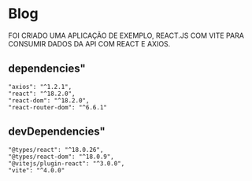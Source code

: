 # Blog 
FOI CRIADO UMA APLICAÇÃO DE EXEMPLO, REACT.JS COM VITE PARA CONSUMIR DADOS DA API COM REACT E AXIOS.

## dependencies"
    "axios": "^1.2.1",
    "react": "^18.2.0",
    "react-dom": "^18.2.0",
    "react-router-dom": "^6.6.1"

 ## devDependencies"
    "@types/react": "^18.0.26",
    "@types/react-dom": "^18.0.9",
    "@vitejs/plugin-react": "^3.0.0",
    "vite": "^4.0.0"
